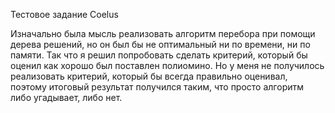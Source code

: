 Тестовое задание Coelus

Изначально была мысль реализовать алгоритм перебора при помощи дерева решений, но он был бы не оптимальный ни по времени, ни по памяти. Так что я решил попробовать сделать критерий, который бы оценил как хорошо был поставлен полиомино. Но у меня не получилось реализовать критерий, который бы всегда правильно оценивал, поэтому итоговый результат получился таким, что просто алгоритм либо угадывает, либо нет.
